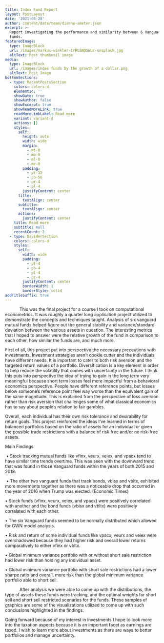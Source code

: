 ```yaml
---
title: Index Fund Report
layout: PostLayout
date: '2021-05-28'
author: content/data/team/dianne-ameter.json
excerpt: >-
  Report investigating the performance and similarity between 6 Vanguard Mutual
  funds.
featuredImage:
  type: ImageBlock
  url: /images/markus-winkler-IrRbSND5EUc-unsplash.jpg
  altText: Post thumbnail image
media:
  type: ImageBlock
  url: /images/index funds by the growth of a dollar.png
  altText: Post Image
bottomSections:
  - type: RecentPostsSection
    colors: colors-d
    elementId: ''
    showDate: true
    showAuthor: false
    showExcerpt: true
    showReadMoreLink: true
    readMoreLinkLabel: Read more
    variant: variant-d
    actions: []
    styles:
      self:
        height: auto
        width: wide
        margin:
          - mt-0
          - mb-0
          - ml-0
          - mr-0
        padding:
          - pt-12
          - pb-56
          - pr-4
          - pl-4
        justifyContent: center
      title:
        textAlign: center
      subtitle:
        textAlign: center
      actions:
        justifyContent: center
    title: Read more
    subtitle: null
    recentCount: 3
  - type: DividerSection
    colors: colors-d
    styles:
      self:
        width: wide
        padding:
          - pt-4
          - pb-4
          - pl-4
          - pr-4
        justifyContent: center
        borderWidth: 1
        borderStyle: solid
addTitleSuffix: true
---
```

           	This was the final project for a course I took on computational econometrics. It was roughly a quarter long application project utilized to demonstrate the concepts and techniques taught. Analysis of six vanguard mutual funds helped figure out the general stability and variance/standard deviation between the various assets in question. The interesting metrics that I hoped to answer were the relative growth of the fund in comparison to each other, how similar the funds are, and much more.

First of all, this project put into perspective the necessary precautions with investments. Investment strategies aren’t cookie cutter and the individuals have different needs. It is important to cater to both risk aversion and the targeted return values of a portfolio. Diversification is a key element in order to help reduce the volatility that comes with uncertainty in the future. I think this puts into perspective the idea of trying to gain in the long term very meaningful because short term losses feel more impactful from a behavioral economics perspective. People have different reference points, but losses below someone’s reference point feel way worse than the equivalent gain of the same magnitude. This is explained from the perspective of loss aversion rather than risk aversion that challenges some of what classical economics has to say about people’s relation to fair gambles.  

Overall, each individual has their own risk tolerance and desirability for return goals. This project reinforced the ideas I’ve learned in terms of balanced portfolios based on the ratio of assets for an individual or given the possible trade restrictions with a balance of risk free and/or no risk-free assets.

Main Findings

 • Stock tracking mutual funds like vfinx, veurx, veiex, and vpacx tend to have similar time trends overtime. This was seen with the downward trend that was found in those Vanguard funds within the years of both 2015 and 2018.

 • The other two vanguard funds that track bonds, vbisx and vbltx, exhibited more movements together as there was a noticeable drop that occurred in the year of 2016 when Trump was elected. (Economic Times)

• Stock funds (vfinx, veurx, veiex, and vpacx) were positively correlated with another and the bond funds (vbisx and vbltx) were positively correlated with each other.

• The six Vanguard funds seemed to be normally distributed which allowed for GWN model analysis.

• Risk and return of some individual funds like vpacx, veurx and veiex were overshadowed because they had higher risk and overall lower returns comparatively to either vfinx or vbltx.

• Global minimum variance portfolio with or without short sale restriction had lower risk than holding any individual asset.

• Global minimum variance portfolio with short sale restrictions had a lower sharpe ratio and overall, more risk than the global minimum variance portfolio able to short sell.     	



           	After analysis we were able to come up with the distributions, the type of assets these funds were tracking, and the optimal weights for short sell and short sell restricted scenarios for the funds. These samples of graphics are some of the visualizations utilized to come up with such conclusions highlighted in the findings.

Going forward because of my interest in investments I hope to look more into the taxation aspects because it is an important facet as earnings are taxed. I wish to learn more about investments as there are ways to better portfolios and manage uncertainty.


